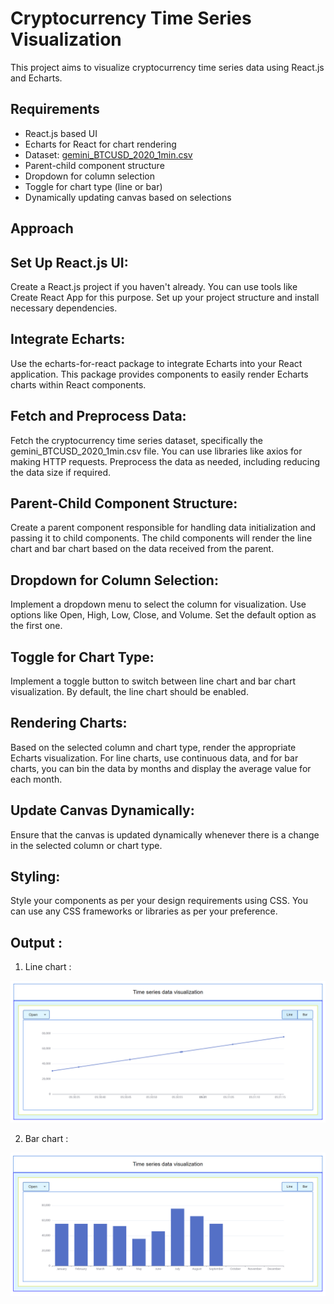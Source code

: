 # Cryptocurrency Time Series Visualization

This project aims to visualize cryptocurrency time series data using React.js and Echarts.

## Requirements

- React.js based UI
- Echarts for React for chart rendering
- Dataset: [gemini_BTCUSD_2020_1min.csv](https://www.kaggle.com/datasets/roopahegde/cryptocurrency-timeseries-2020)
- Parent-child component structure
- Dropdown for column selection
- Toggle for chart type (line or bar)
- Dynamically updating canvas based on selections


## Approach

## Set Up React.js UI: 
Create a React.js project if you haven't already. You can use tools like Create React App for this purpose. Set up your project structure and install necessary dependencies.

## Integrate Echarts: 
Use the echarts-for-react package to integrate Echarts into your React application. This package provides components to easily render Echarts charts within React components.

## Fetch and Preprocess Data: 
Fetch the cryptocurrency time series dataset, specifically the gemini_BTCUSD_2020_1min.csv file. You can use libraries like axios for making HTTP requests. Preprocess the data as needed, including reducing the data size if required.

## Parent-Child Component Structure: 
Create a parent component responsible for handling data initialization and passing it to child components. The child components will render the line chart and bar chart based on the data received from the parent.

## Dropdown for Column Selection: 
Implement a dropdown menu to select the column for visualization. Use options like Open, High, Low, Close, and Volume. Set the default option as the first one.

## Toggle for Chart Type: 
Implement a toggle button to switch between line chart and bar chart visualization. By default, the line chart should be enabled.

## Rendering Charts: 
Based on the selected column and chart type, render the appropriate Echarts visualization. For line charts, use continuous data, and for bar charts, you can bin the data by months and display the average value for each month.

## Update Canvas Dynamically: 
Ensure that the canvas is updated dynamically whenever there is a change in the selected column or chart type.

## Styling: 
Style your components as per your design requirements using CSS. You can use any CSS frameworks or libraries as per your preference.


##  Output :

1. Line chart :

![alt text](LineChart.png)

2. Bar chart :

![alt text](BarChart.png)



